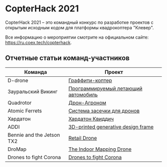 # CopterHack 2021

CopterHack 2021 – это командный конкурс по разработке проектов с открытым исходным кодом для платформы квадрокоптера "Клевер".

Все информацию о мероприятии смотрите на официальном сайте: https://ru.coex.tech/copterhack.

## Отчетные статьи команд-участников

|Команда|Проект|
|-|-|
|D-drone|[Граффити-коптер](ddrone.md)|
|Зауральский Викинг|[Программируемый летающий автомобиль](zaural_viking.md)|
|Quadrotor|[Дрон-Агроном](drone-agronom.md)|
|Atomic Ferrets|[Система засечки для дронов](race_timing_sys_copterhack.md)|
|Хардатон|[Хардатон Квиддич](hardaton_quidditch.md)|
|ADDI|[3D-printed generative design frame](../en/generative_design_frame.html)|
|Bennie and the Jetson TX2|[Retail Drone](../en/bennie.html)|
|DroMap|[The Indoor Mapping Drone](../en/dromap.html)|
|Drones to fight Corona|[Drones to fight Corona](../en/anticorona_drones.html)|
